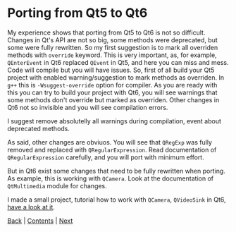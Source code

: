 # Porting from Qt5 to Qt6

My experience shows that porting from Qt5 to Qt6 is not so difficult. Changes in
Qt's API are not so big, some methods were deprecated, but some were fully
rewritten. So my first suggestion is to mark all overriden methods with
`override` keyword. This is very important, as, for example, `QEnterEvent` in Qt6
replaced `QEvent` in Qt5, and here you can miss and mess. Code will compile
but you will have issues. So, first of all build your Qt5 project with enabled
warning/suggestion to mark methods as overriden. In `g++` this is
`-Wsuggest-override` option for compiler. As you are ready with this you can
try to build your project with Qt6, you will see warnings that some methods
don't override but marked as overriden. Other changes in Qt6 not so invisible
and you will see compilation errors.

I suggest remove absolutelly all warnings during compilation, event about
deprecated methods.

As said, other changes are obviuos. You will see that `QRegExp` was fully
removed and replaced with `QRegularExpression`. Read documentation of
`QRegularExpression` carefully, and you will port with minimum effort.

But in Qt6 exist some changes that need to be fully rewritten when
porting. As example, this is working with `QCamera`. Look at the documentation
of `QtMultimedia` module for changes.

I made a small project, tutorial how to work with `QCamera`, `QVideoSink`
in Qt6, [have a look at it](../examples/qt6_qcamera).

[Back](../chapter05/06.md) | [Contents](../README.md) | [Next](../links.md)
